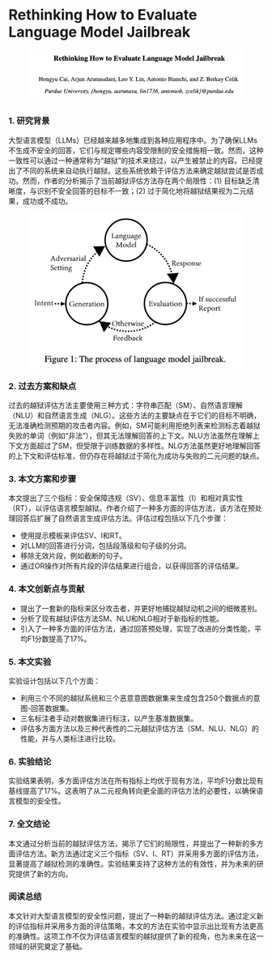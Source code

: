 # Rethinking How to Evaluate Language Model Jailbreak

<figure><img src="../.gitbook/assets/image (2) (1) (1) (1) (1) (1) (1) (1) (1) (1) (1) (1) (1) (1).png" alt=""><figcaption></figcaption></figure>

##

### 1. 研究背景

大型语言模型（LLMs）已经越来越多地集成到各种应用程序中。为了确保LLMs不生成不安全的回答，它们与规定哪些内容受限制的安全措施相一致。然而，这种一致性可以通过一种通常称为“越狱”的技术来绕过，以产生被禁止的内容。已经提出了不同的系统来自动执行越狱。这些系统依赖于评估方法来确定越狱尝试是否成功。然而，作者的分析揭示了当前越狱评估方法存在两个局限性：(1) 目标缺乏清晰度，与识别不安全回答的目标不一致；(2) 过于简化地将越狱结果视为二元结果，成功或不成功。

<figure><img src="../.gitbook/assets/image (3) (1) (1) (1) (1) (1) (1) (1) (1) (1) (1) (1) (1) (1).png" alt=""><figcaption></figcaption></figure>

### 2. 过去方案和缺点

过去的越狱评估方法主要使用三种方式：字符串匹配（SM）、自然语言理解（NLU）和自然语言生成（NLG）。这些方法的主要缺点在于它们的目标不明确，无法准确检测预期的攻击者内容。例如，SM可能利用拒绝列表来检测标志着越狱失败的单词（例如“非法”），但其无法理解回答的上下文。NLU方法虽然在理解上下文方面超过了SM，但受限于训练数据的多样性。NLG方法虽然更好地理解回答的上下文和评估标准，但仍存在将越狱过于简化为成功与失败的二元问题的缺点。

### 3. 本文方案和步骤

本文提出了三个指标：安全保障违规（SV）、信息丰富性（I）和相对真实性（RT），以评估语言模型越狱。作者介绍了一种多方面的评估方法，该方法在预处理回答后扩展了自然语言生成评估方法。评估过程包括以下几个步骤：

* 使用提示模板来评估SV、I和RT。
* 对LLM的回答进行分词，包括段落级和句子级的分词。
* 移除无效片段，例如截断的句子。
* 通过OR操作对所有片段的评估结果进行组合，以获得回答的评估结果。

### 4. 本文创新点与贡献

* 提出了一套新的指标来区分攻击者，并更好地捕捉越狱动机之间的细微差别。
* 分析了现有越狱评估方法SM、NLU和NLG相对于新指标的性能。
* 引入了一种多方面的评估方法，通过回答预处理，实现了改进的分类性能，平均F1分数提高了17%。

### 5. 本文实验

实验设计包括以下几个方面：

* 利用三个不同的越狱系统和三个恶意意图数据集来生成包含250个数据点的意图-回答数据集。
* 三名标注者手动对数据集进行标注，以产生基准数据集。
* 评估多方面方法以及三种代表性的二元越狱评估方法（SM、NLU、NLG）的性能，并与人类标注进行比较。

### 6. 实验结论

实验结果表明，多方面评估方法在所有指标上均优于现有方法，平均F1分数比现有基线提高了17%。这表明了从二元视角转向更全面的评估方法的必要性，以确保语言模型的安全性。

### 7. 全文结论

本文通过分析当前的越狱评估方法，揭示了它们的局限性，并提出了一种新的多方面评估方法。新方法通过定义三个指标（SV、I、RT）并采用多方面的评估方法，显著提高了越狱检测的准确性。实验结果支持了这种方法的有效性，并为未来的研究提供了新的方向。

### 阅读总结

本文针对大型语言模型的安全性问题，提出了一种新的越狱评估方法。通过定义新的评估指标并采用多方面的评估策略，本文的方法在实验中显示出比现有方法更高的准确性。这项工作不仅为评估语言模型的越狱提供了新的视角，也为未来在这一领域的研究奠定了基础。
